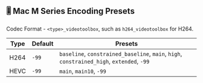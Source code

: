 ## 🎚️ Mac M Series Encoding Presets

Codec Format - `<type>_videotoolbox`, such as `h264_videotoolbox` for H264.

| **Type** | **Default** | **Presets**                                                                               |
| -------- | ----------- | ----------------------------------------------------------------------------------------- |
| H264     | `-99`       | `baseline`, `constrained_baseline`, `main`, `high`, `constrained_high`, `extended`, `-99` |
| HEVC     | `-99`       | `main`, `main10`, `-99`                                                                   |
